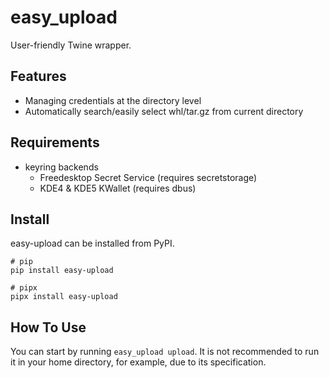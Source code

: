 # easy_upload
User-friendly Twine wrapper.
## Features
- Managing credentials at the directory level
- Automatically search/easily select whl/tar.gz from current directory
## Requirements
- keyring backends
    - Freedesktop Secret Service (requires secretstorage)
    - KDE4 & KDE5 KWallet (requires dbus)
## Install
easy-upload can be installed from PyPI.
```
# pip
pip install easy-upload

# pipx
pipx install easy-upload
```
## How To Use
You can start by running `easy_upload upload`. It is not recommended to run it in your home directory, for example, due to its specification.